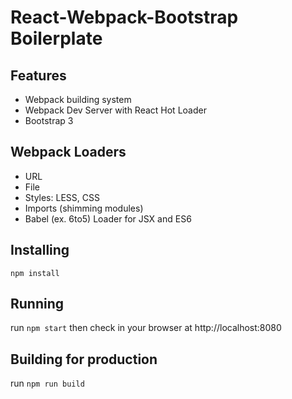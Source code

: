 # React-Webpack-Bootstrap Boilerplate

## Features
- Webpack building system
- Webpack Dev Server with React Hot Loader
- Bootstrap 3

## Webpack Loaders
- URL
- File
- Styles: LESS, CSS
- Imports (shimming modules)
- Babel (ex. 6to5) Loader for JSX and ES6

## Installing
`npm install`

## Running
run `npm start` then check in your browser at http://localhost:8080

## Building for production
run `npm run build`
